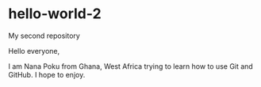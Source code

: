 # hello-world-2
My second repository

Hello everyone,

I am Nana Poku from Ghana, West Africa trying to learn how to use Git and GitHub. 
I hope to enjoy.
